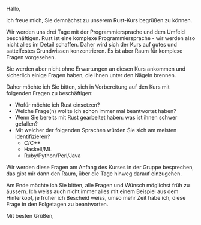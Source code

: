 Hallo,

ich freue mich, Sie demnächst zu unserem Rust-Kurs begrüßen zu können.

Wir werden uns drei Tage mit der Programmiersprache und dem Umfeld beschäftigen. Rust ist eine komplexe Programmiersprache - wir werden also nicht alles im Detail schaffen. Daher wird sich der Kurs auf gutes und sattelfestes Grundwissen konzentrieren. Es ist aber Raum für komplexe Fragen vorgesehen.

Sie werden aber nicht ohne Erwartungen an diesen Kurs ankommen und sicherlich einige Fragen haben, die Ihnen unter den Nägeln brennen.

Daher möchte ich Sie bitten, sich in Vorbereitung auf den Kurs mit folgenden Fragen zu beschäftigen:

* Wofür möchte ich Rust einsetzen?
* Welche Frage(n) wollte ich schon immer mal beantwortet haben?
* Wenn Sie bereits mit Rust gearbeitet haben: was ist ihnen schwer gefallen?
* Mit welcher der folgenden Sprachen würden Sie sich am meisten identifizieren?
  - C/C++
  - Haskell/ML
  - Ruby/Python/Perl/Java

Wir werden diese Fragen am Anfang des Kurses in der Gruppe besprechen, das gibt mir dann den Raum, über die Tage hinweg darauf einzugehen.

Am Ende möchte ich Sie bitten, alle Fragen und Wünsch möglichst früh zu äussern. Ich weiss auch nicht immer alles mit einem Beispiel aus dem Hinterkopf, je früher ich Bescheid weiss, umso mehr Zeit habe ich, diese Frage in den Folgetagen zu beantworten.

Mit besten Grüßen,